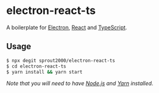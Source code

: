 # electron-react-ts

A boilerplate for [Electron](https://www.electronjs.org/), [React](https://reactjs.org/) and [TypeScript](https://www.typescriptlang.org/).

## Usage

```sh
$ npx degit sprout2000/electron-react-ts
$ cd electron-react-ts
$ yarn install && yarn start
```

_Note that you will need to have [Node.js](https://nodejs.org/) and [Yarn](https://yarnpkg.com/) installed._
